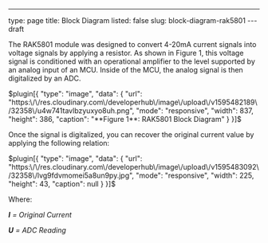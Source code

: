 ---
type: page
title: Block Diagram
listed: false
slug: block-diagram-rak5801
---draft

The RAK5801 module was designed to convert 4-20mA current signals into voltage signals by applying a resistor. As shown in Figure 1, this voltage signal is conditioned with an operational amplifier to the level supported by an analog input of an MCU. Inside of the MCU, the analog signal is then digitalized by an ADC.

$plugin[{
    "type": "image",
    "data": {
        "url": "https:\/\/res.cloudinary.com\/developerhub\/image\/upload\/v1595482189\/32358\/u4w741tavlbzyuxyo8uh.png",
        "mode": "responsive",
        "width": 837,
        "height": 386,
        "caption": "**Figure 1**: RAK5801 Block Diagram"
    }
}]$

Once the signal is digitalized, you can recover the original current value by applying the following relation:

$plugin[{
    "type": "image",
    "data": {
        "url": "https:\/\/res.cloudinary.com\/developerhub\/image\/upload\/v1595483092\/32358\/lvg9fdvmomei5a8un9py.jpg",
        "mode": "responsive",
        "width": 225,
        "height": 43,
        "caption": null
    }
}]$

Where:

_**I** = Original Current_

_**U** = ADC Reading_

